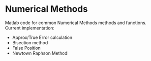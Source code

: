 # Numerical Methods

Matlab code for common Numerical Methods methods and functions. Current implementation:

- Approx/True Error calculation
- Bisection method
- False Position
- Newtown Raphson Method